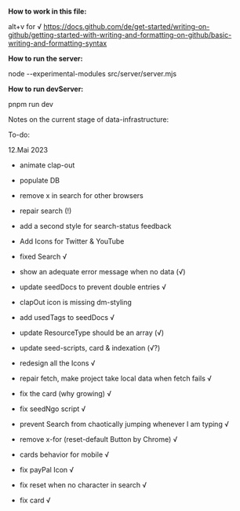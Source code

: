**How to work in this file:**

alt+v for √
https://docs.github.com/de/get-started/writing-on-github/getting-started-with-writing-and-formatting-on-github/basic-writing-and-formatting-syntax


**How to run the server:**

node --experimental-modules src/server/server.mjs

**How to run devServer:**

pnpm run dev


Notes on the current stage of data-infrastructure:


To-do:

12.Mai 2023
- animate clap-out
- populate DB
- remove x in search for other browsers
- repair search (!)
- add a second style for search-status feedback
- Add Icons for Twitter & YouTube
- fixed Search √
- show an adequate error message when no data (√)
- update seedDocs to prevent double entries √
- clapOut icon is missing dm-styling

- add usedTags to seedDocs √
- update ResourceType should be an array (√)
- update seed-scripts, card & indexation (√?)

- redesign all the Icons √
- repair fetch, make project take local data when fetch fails √
- fix the card (why growing) √
- fix seedNgo script √
- prevent Search from chaotically jumping whenever I am typing √
- remove x-for (reset-default Button by Chrome) √
- cards behavior for mobile √
- fix payPal Icon √
- fix reset when no character in search √
- fix card √
